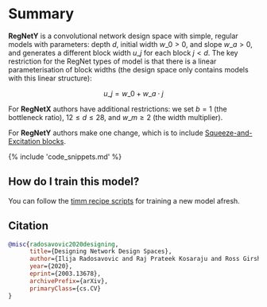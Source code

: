 # Summary

**RegNetY** is a convolutional network design space with simple, regular models with parameters: depth $d$, initial width $w\_{0} > 0$, and slope $w\_{a} > 0$, and generates a different block width $u\_{j}$ for each block $j < d$. The key restriction for the RegNet types of model is that there is a linear parameterisation of block widths (the design space only contains models with this linear structure):

$$ u\_{j} = w\_{0} + w\_{a}\cdot{j} $$

For **RegNetX** authors have additional restrictions: we set $b = 1$ (the bottleneck ratio), $12 \leq d \leq 28$, and $w\_{m} \geq 2$ (the width multiplier).

For **RegNetY** authors make one change, which is to include [Squeeze-and-Excitation blocks](https://paperswithcode.com/method/squeeze-and-excitation-block).

{% include 'code_snippets.md' %}

## How do I train this model?

You can follow the [timm recipe scripts](https://rwightman.github.io/pytorch-image-models/scripts/) for training a new model afresh.

## Citation

```BibTeX
@misc{radosavovic2020designing,
      title={Designing Network Design Spaces}, 
      author={Ilija Radosavovic and Raj Prateek Kosaraju and Ross Girshick and Kaiming He and Piotr Dollár},
      year={2020},
      eprint={2003.13678},
      archivePrefix={arXiv},
      primaryClass={cs.CV}
}
```

<!--
Models:
- Name: regnety_002
  Metadata:
    FLOPs: 255754236
    Epochs: 100
    Batch Size: 1024
    Training Data:
    - ImageNet
    Training Techniques:
    - SGD with Momentum
    - Weight Decay
    Training Resources: 8x NVIDIA V100 GPUs
    Architecture:
    - 1x1 Convolution
    - Batch Normalization
    - Convolution
    - Dense Connections
    - Global Average Pooling
    - Grouped Convolution
    - ReLU
    - Squeeze-and-Excitation Block
    File Size: 12782926
    Tasks:
    - Image Classification
    ID: regnety_002
    Crop Pct: '0.875'
    Momentum: 0.9
    Image Size: '224'
    Weight Decay: 5.0e-05
    Interpolation: bicubic
  Code: https://github.com/rwightman/pytorch-image-models/blob/d8e69206be253892b2956341fea09fdebfaae4e3/timm/models/regnet.py#L409
  In Collection: RegNetY
- Name: regnety_016
  Metadata:
    FLOPs: 2070895094
    Epochs: 100
    Batch Size: 1024
    Training Data:
    - ImageNet
    Training Techniques:
    - SGD with Momentum
    - Weight Decay
    Training Resources: 8x NVIDIA V100 GPUs
    Architecture:
    - 1x1 Convolution
    - Batch Normalization
    - Convolution
    - Dense Connections
    - Global Average Pooling
    - Grouped Convolution
    - ReLU
    - Squeeze-and-Excitation Block
    File Size: 45115589
    Tasks:
    - Image Classification
    ID: regnety_016
    Crop Pct: '0.875'
    Momentum: 0.9
    Image Size: '224'
    Weight Decay: 5.0e-05
    Interpolation: bicubic
  Code: https://github.com/rwightman/pytorch-image-models/blob/d8e69206be253892b2956341fea09fdebfaae4e3/timm/models/regnet.py#L433
  In Collection: RegNetY
- Name: regnety_004
  Metadata:
    FLOPs: 515664568
    Epochs: 100
    Batch Size: 1024
    Training Data:
    - ImageNet
    Training Techniques:
    - SGD with Momentum
    - Weight Decay
    Training Resources: 8x NVIDIA V100 GPUs
    Architecture:
    - 1x1 Convolution
    - Batch Normalization
    - Convolution
    - Dense Connections
    - Global Average Pooling
    - Grouped Convolution
    - ReLU
    - Squeeze-and-Excitation Block
    File Size: 17542753
    Tasks:
    - Image Classification
    ID: regnety_004
    Crop Pct: '0.875'
    Momentum: 0.9
    Image Size: '224'
    Weight Decay: 5.0e-05
    Interpolation: bicubic
  Code: https://github.com/rwightman/pytorch-image-models/blob/d8e69206be253892b2956341fea09fdebfaae4e3/timm/models/regnet.py#L415
  In Collection: RegNetY
- Name: regnety_006
  Metadata:
    FLOPs: 771746928
    Epochs: 100
    Batch Size: 1024
    Training Data:
    - ImageNet
    Training Techniques:
    - SGD with Momentum
    - Weight Decay
    Training Resources: 8x NVIDIA V100 GPUs
    Architecture:
    - 1x1 Convolution
    - Batch Normalization
    - Convolution
    - Dense Connections
    - Global Average Pooling
    - Grouped Convolution
    - ReLU
    - Squeeze-and-Excitation Block
    File Size: 24394127
    Tasks:
    - Image Classification
    ID: regnety_006
    Crop Pct: '0.875'
    Momentum: 0.9
    Image Size: '224'
    Weight Decay: 5.0e-05
    Interpolation: bicubic
  Code: https://github.com/rwightman/pytorch-image-models/blob/d8e69206be253892b2956341fea09fdebfaae4e3/timm/models/regnet.py#L421
  In Collection: RegNetY
- Name: regnety_008
  Metadata:
    FLOPs: 1023448952
    Epochs: 100
    Batch Size: 1024
    Training Data:
    - ImageNet
    Training Techniques:
    - SGD with Momentum
    - Weight Decay
    Training Resources: 8x NVIDIA V100 GPUs
    Architecture:
    - 1x1 Convolution
    - Batch Normalization
    - Convolution
    - Dense Connections
    - Global Average Pooling
    - Grouped Convolution
    - ReLU
    - Squeeze-and-Excitation Block
    File Size: 25223268
    Tasks:
    - Image Classification
    ID: regnety_008
    Crop Pct: '0.875'
    Momentum: 0.9
    Image Size: '224'
    Weight Decay: 5.0e-05
    Interpolation: bicubic
  Code: https://github.com/rwightman/pytorch-image-models/blob/d8e69206be253892b2956341fea09fdebfaae4e3/timm/models/regnet.py#L427
  In Collection: RegNetY
- Name: regnety_032
  Metadata:
    FLOPs: 4081118714
    Epochs: 100
    Batch Size: 512
    Training Data:
    - ImageNet
    Training Techniques:
    - SGD with Momentum
    - Weight Decay
    Training Resources: 8x NVIDIA V100 GPUs
    Architecture:
    - 1x1 Convolution
    - Batch Normalization
    - Convolution
    - Dense Connections
    - Global Average Pooling
    - Grouped Convolution
    - ReLU
    - Squeeze-and-Excitation Block
    File Size: 78084523
    Tasks:
    - Image Classification
    ID: regnety_032
    Crop Pct: '0.875'
    Momentum: 0.9
    Image Size: '224'
    Weight Decay: 5.0e-05
    Interpolation: bicubic
  Code: https://github.com/rwightman/pytorch-image-models/blob/d8e69206be253892b2956341fea09fdebfaae4e3/timm/models/regnet.py#L439
  In Collection: RegNetY
- Name: regnety_080
  Metadata:
    FLOPs: 10233621420
    Epochs: 100
    Batch Size: 512
    Training Data:
    - ImageNet
    Training Techniques:
    - SGD with Momentum
    - Weight Decay
    Training Resources: 8x NVIDIA V100 GPUs
    Architecture:
    - 1x1 Convolution
    - Batch Normalization
    - Convolution
    - Dense Connections
    - Global Average Pooling
    - Grouped Convolution
    - ReLU
    - Squeeze-and-Excitation Block
    File Size: 157124671
    Tasks:
    - Image Classification
    ID: regnety_080
    Crop Pct: '0.875'
    Momentum: 0.9
    Image Size: '224'
    Weight Decay: 5.0e-05
    Interpolation: bicubic
  Code: https://github.com/rwightman/pytorch-image-models/blob/d8e69206be253892b2956341fea09fdebfaae4e3/timm/models/regnet.py#L457
  In Collection: RegNetY
- Name: regnety_040
  Metadata:
    FLOPs: 5105933432
    Epochs: 100
    Batch Size: 512
    Training Data:
    - ImageNet
    Training Techniques:
    - SGD with Momentum
    - Weight Decay
    Training Resources: 8x NVIDIA V100 GPUs
    Architecture:
    - 1x1 Convolution
    - Batch Normalization
    - Convolution
    - Dense Connections
    - Global Average Pooling
    - Grouped Convolution
    - ReLU
    - Squeeze-and-Excitation Block
    File Size: 82913909
    Tasks:
    - Image Classification
    ID: regnety_040
    Crop Pct: '0.875'
    Momentum: 0.9
    Image Size: '224'
    Weight Decay: 5.0e-05
    Interpolation: bicubic
  Code: https://github.com/rwightman/pytorch-image-models/blob/d8e69206be253892b2956341fea09fdebfaae4e3/timm/models/regnet.py#L445
  In Collection: RegNetY
- Name: regnety_064
  Metadata:
    FLOPs: 8167730444
    Epochs: 100
    Batch Size: 512
    Training Data:
    - ImageNet
    Training Techniques:
    - SGD with Momentum
    - Weight Decay
    Training Resources: 8x NVIDIA V100 GPUs
    Architecture:
    - 1x1 Convolution
    - Batch Normalization
    - Convolution
    - Dense Connections
    - Global Average Pooling
    - Grouped Convolution
    - ReLU
    - Squeeze-and-Excitation Block
    File Size: 122751416
    Tasks:
    - Image Classification
    ID: regnety_064
    Crop Pct: '0.875'
    Momentum: 0.9
    Image Size: '224'
    Weight Decay: 5.0e-05
    Interpolation: bicubic
  Code: https://github.com/rwightman/pytorch-image-models/blob/d8e69206be253892b2956341fea09fdebfaae4e3/timm/models/regnet.py#L451
  In Collection: RegNetY
- Name: regnety_120
  Metadata:
    FLOPs: 15542094856
    Epochs: 100
    Batch Size: 512
    Training Data:
    - ImageNet
    Training Techniques:
    - SGD with Momentum
    - Weight Decay
    Training Resources: 8x NVIDIA V100 GPUs
    Architecture:
    - 1x1 Convolution
    - Batch Normalization
    - Convolution
    - Dense Connections
    - Global Average Pooling
    - Grouped Convolution
    - ReLU
    - Squeeze-and-Excitation Block
    File Size: 207743949
    Tasks:
    - Image Classification
    ID: regnety_120
    Crop Pct: '0.875'
    Momentum: 0.9
    Image Size: '224'
    Weight Decay: 5.0e-05
    Interpolation: bicubic
  Code: https://github.com/rwightman/pytorch-image-models/blob/d8e69206be253892b2956341fea09fdebfaae4e3/timm/models/regnet.py#L463
  In Collection: RegNetY
- Name: regnety_160
  Metadata:
    FLOPs: 20450196852
    Epochs: 100
    Batch Size: 512
    Training Data:
    - ImageNet
    Training Techniques:
    - SGD with Momentum
    - Weight Decay
    Training Resources: 8x NVIDIA V100 GPUs
    Architecture:
    - 1x1 Convolution
    - Batch Normalization
    - Convolution
    - Dense Connections
    - Global Average Pooling
    - Grouped Convolution
    - ReLU
    - Squeeze-and-Excitation Block
    File Size: 334916722
    Tasks:
    - Image Classification
    ID: regnety_160
    Crop Pct: '0.875'
    Momentum: 0.9
    Image Size: '224'
    Weight Decay: 5.0e-05
    Interpolation: bicubic
  Code: https://github.com/rwightman/pytorch-image-models/blob/d8e69206be253892b2956341fea09fdebfaae4e3/timm/models/regnet.py#L469
  In Collection: RegNetY
- Name: regnety_320
  Metadata:
    FLOPs: 41492618394
    Epochs: 100
    Batch Size: 256
    Training Data:
    - ImageNet
    Training Techniques:
    - SGD with Momentum
    - Weight Decay
    Training Resources: 8x NVIDIA V100 GPUs
    Architecture:
    - 1x1 Convolution
    - Batch Normalization
    - Convolution
    - Dense Connections
    - Global Average Pooling
    - Grouped Convolution
    - ReLU
    - Squeeze-and-Excitation Block
    File Size: 580891965
    Tasks:
    - Image Classification
    ID: regnety_320
    Crop Pct: '0.875'
    Momentum: 0.9
    Image Size: '224'
    Weight Decay: 5.0e-05
    Interpolation: bicubic
  Code: https://github.com/rwightman/pytorch-image-models/blob/d8e69206be253892b2956341fea09fdebfaae4e3/timm/models/regnet.py#L475
  In Collection: RegNetY
Collections:
- Name: RegNetY
  Paper:
    title: Designing Network Design Spaces
    url: https://papperswithcode.com//paper/designing-network-design-spaces
  type: model-index
Type: model-index
-->
